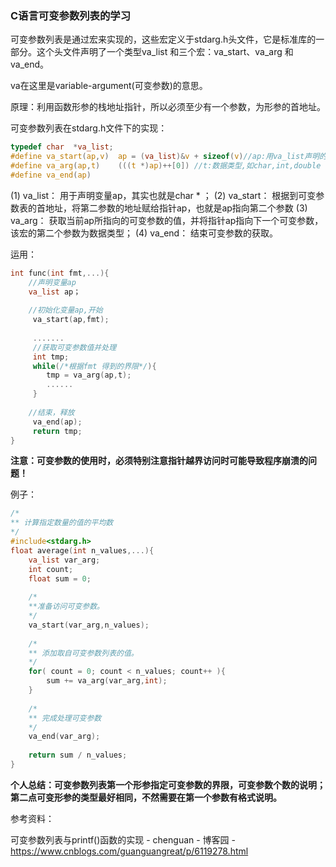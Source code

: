 ### 												C语言可变参数列表的学习

可变参数列表是通过宏来实现的，这些宏定义于stdarg.h头文件，它是标准库的一部分。这个头文件声明了一个类型va_list 和三个宏：va_start、va_arg 和va_end。

va在这里是variable-argument(可变参数)的意思。

原理：利用函数形参的栈地址指针，所以必须至少有一个参数，为形参的首地址。

可变参数列表在stdarg.h文件下的实现：

```C
typedef char  *va_list; 
#define va_start(ap,v)  ap = (va_list)&v + sizeof(v)//ap:用va_list声明的变量 v:第一个参数
#define va_arg(ap,t)    (((t *)ap)++[0]) //t:数据类型,如char,int,double ...
#define va_end(ap)   
```

(1) va_list：    用于声明变量ap，其实也就是char * ；
(2) va_start：	根据到可变参数表的首地址，将第二参数的地址赋给指针ap，也就是ap指向第二个参数
(3) va_arg：   获取当前ap所指向的可变参数的值，并将指针ap指向下一个可变参数，该宏的第二个参数为数据类型；
(4) va_end：   结束可变参数的获取。

运用：

```C
int func(int fmt,...){
	//声明变量ap
	va_list ap；
	
	//初始化变量ap,开始
	 va_start(ap,fmt);
	 
	 .......
     //获取可变参数值并处理
	 int tmp;
	 while(/*根据fmt 得到的界限*/){
	 	tmp = va_arg(ap,t);
	 	......
	 }
	 
    //结束，释放
	 va_end(ap);
	 return tmp;
}
```

**注意：可变参数的使用时，必须特别注意指针越界访问时可能导致程序崩溃的问题！**

例子：

```C
/*
** 计算指定数量的值的平均数
*/
#include<stdarg.h>
float average(int n_values,...){
	va_list var_arg;
	int count;
	float sum = 0;
	
	/*
	**准备访问可变参数。
	*/
	va_start(var_arg,n_values);
	
	/*
	** 添加取自可变参数列表的值。
	*/
	for( count = 0; count < n_values; count++ ){
		sum += va_arg(var_arg,int);
	}
	
	/*
	** 完成处理可变参数
	*/
	va_end(var_arg);
	
	return sum / n_values;
}
```

**个人总结：可变参数列表第一个形参指定可变参数的界限，可变参数个数的说明；第二点可变形参的类型最好相同，不然需要在第一个参数有格式说明。**

参考资料：

可变参数列表与printf()函数的实现 - chenguan - 博客园 - https://www.cnblogs.com/guanguangreat/p/6119278.html

